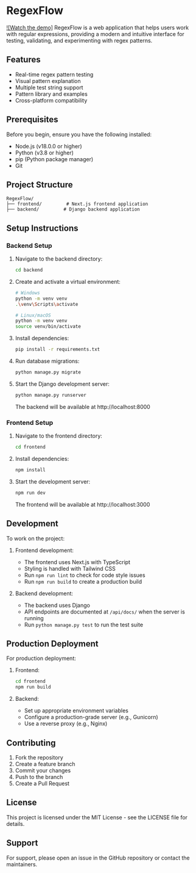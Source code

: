 # RegexFlow
[![Watch the demo]](https://github.com/CarlosFuSiCong/RegexFlow/raw/main/RegexFlow.mp4)
RegexFlow is a web application that helps users work with regular expressions, providing a modern and intuitive interface for testing, validating, and experimenting with regex patterns.

## Features

- Real-time regex pattern testing
- Visual pattern explanation
- Multiple test string support
- Pattern library and examples
- Cross-platform compatibility

## Prerequisites

Before you begin, ensure you have the following installed:
- Node.js (v18.0.0 or higher)
- Python (v3.8 or higher)
- pip (Python package manager)
- Git

## Project Structure

```
RegexFlow/
├── frontend/         # Next.js frontend application
├── backend/         # Django backend application
```

## Setup Instructions

### Backend Setup

1. Navigate to the backend directory:
   ```bash
   cd backend
   ```

2. Create and activate a virtual environment:
   ```bash
   # Windows
   python -m venv venv
   .\venv\Scripts\activate

   # Linux/macOS
   python -m venv venv
   source venv/bin/activate
   ```

3. Install dependencies:
   ```bash
   pip install -r requirements.txt
   ```

4. Run database migrations:
   ```bash
   python manage.py migrate
   ```

5. Start the Django development server:
   ```bash
   python manage.py runserver
   ```
   The backend will be available at http://localhost:8000

### Frontend Setup

1. Navigate to the frontend directory:
   ```bash
   cd frontend
   ```

2. Install dependencies:
   ```bash
   npm install
   ```

3. Start the development server:
   ```bash
   npm run dev
   ```
   The frontend will be available at http://localhost:3000

## Development

To work on the project:

1. Frontend development:
   - The frontend uses Next.js with TypeScript
   - Styling is handled with Tailwind CSS
   - Run `npm run lint` to check for code style issues
   - Run `npm run build` to create a production build

2. Backend development:
   - The backend uses Django
   - API endpoints are documented at `/api/docs/` when the server is running
   - Run `python manage.py test` to run the test suite

## Production Deployment

For production deployment:

1. Frontend:
   ```bash
   cd frontend
   npm run build
   ```

2. Backend:
   - Set up appropriate environment variables
   - Configure a production-grade server (e.g., Gunicorn)
   - Use a reverse proxy (e.g., Nginx)

## Contributing

1. Fork the repository
2. Create a feature branch
3. Commit your changes
4. Push to the branch
5. Create a Pull Request

## License

This project is licensed under the MIT License - see the LICENSE file for details.

## Support

For support, please open an issue in the GitHub repository or contact the maintainers. 